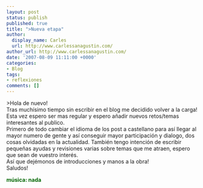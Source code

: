 ```yaml
---
layout: post
status: publish
published: true
title: ">Nueva etapa"
author:
  display_name: Carles
  url: http://www.carlessanagustin.com/
author_url: http://www.carlessanagustin.com/
date: '2007-08-09 11:11:00 +0000'
categories:
- Blog
tags:
- reflexiones
comments: []
---
```

<p>>Hola de nuevo!<br />Tras much&iacute;simo tiempo sin escribir en el blog me decidido volver a la carga!<br />Esta vez espero ser mas regular y espero a&ntilde;adir nuevos retos/temas interesantes al publico.<br />Primero de todo cambiar el idioma de los post a castellano para as&iacute; llegar al mayor numero de gente y as&iacute; conseguir mayor participaci&oacute;n y dialogo, dos cosas olvidadas en la actualidad. Tambi&eacute;n tengo intenci&oacute;n de escribir peque&ntilde;as ayudas y revisiones varias sobre temas que me atraen, espero que sean de vuestro inter&eacute;s.<br />As&iacute; que dej&eacute;monos de introducciones y manos a la obra!<br />Saludos!</p>
<p><span style="color:rgb(0,102,0);font-weight:bold;">m&uacute;sica: nada</span></p>
